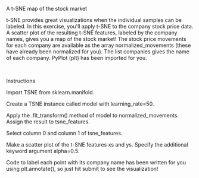 A t-SNE map of the stock market

t-SNE provides great visualizations when the individual samples can be labeled. In this exercise, you'll apply t-SNE to the company stock price data. A scatter plot of the resulting t-SNE features, labeled by the company names, gives you a map of the stock market! The stock price movements for each company are available as the array normalized_movements (these have already been normalized for you). The list companies gives the name of each company. PyPlot (plt) has been imported for you.

<br>

Instructions

Import TSNE from sklearn.manifold.

Create a TSNE instance called model with learning_rate=50.

Apply the .fit_transform() method of model to normalized_movements. Assign the result to tsne_features.

Select column 0 and column 1 of tsne_features.

Make a scatter plot of the t-SNE features xs and ys. Specify the additional keyword argument alpha=0.5.

Code to label each point with its company name has been written for you using plt.annotate(), so just hit submit to see the visualization!
